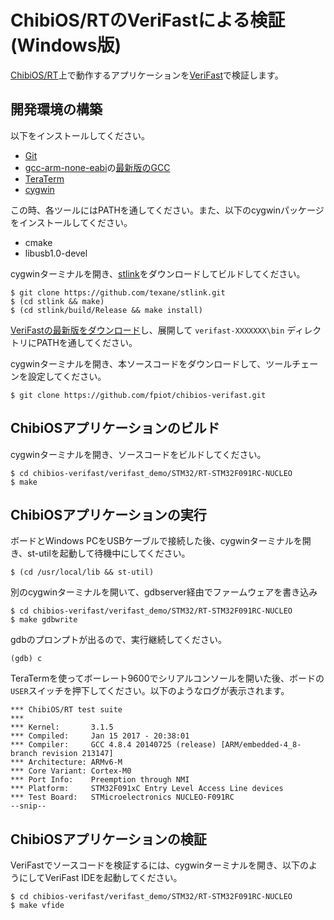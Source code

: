 # ChibiOS/RTのVeriFastによる検証 (Windows版)

[ChibiOS/RT](http://www.chibios.org/)上で動作するアプリケーションを[VeriFast](https://people.cs.kuleuven.be/~bart.jacobs/verifast/)で検証します。

## 開発環境の構築

以下をインストールしてください。

* [Git](https://git-for-windows.github.io/)
* [gcc-arm-none-eabi](https://launchpad.net/gcc-arm-embedded/+download)の[最新版のGCC](https://launchpad.net/gcc-arm-embedded/5.0/5-2016-q3-update/+download/gcc-arm-none-eabi-5_4-2016q3-20160926-win32.exe)
* [TeraTerm](https://ttssh2.osdn.jp/index.html.ja)
* [cygwin](https://cygwin.com/install.html)

この時、各ツールにはPATHを通してください。また、以下のcygwinパッケージをインストールしてください。

* cmake
* libusb1.0-devel

cygwinターミナルを開き、[stlink](https://github.com/texane/stlink)をダウンロードしてビルドしてください。

```
$ git clone https://github.com/texane/stlink.git
$ (cd stlink && make)
$ (cd stlink/build/Release && make install)
```

[VeriFastの最新版をダウンロード](https://github.com/verifast/verifast#binaries)し、展開して `verifast-XXXXXXX\bin` ディレクトリにPATHを通してください。

cygwinターミナルを開き、本ソースコードをダウンロードして、ツールチェーンを設定してください。

```
$ git clone https://github.com/fpiot/chibios-verifast.git
```

## ChibiOSアプリケーションのビルド

cygwinターミナルを開き、ソースコードをビルドしてください。

```
$ cd chibios-verifast/verifast_demo/STM32/RT-STM32F091RC-NUCLEO
$ make
```

## ChibiOSアプリケーションの実行

ボードとWindows PCをUSBケーブルで接続した後、cygwinターミナルを開き、st-utilを起動して待機中にしてください。

```
$ (cd /usr/local/lib && st-util)
```

別のcygwinターミナルを開いて、gdbserver経由でファームウェアを書き込み

```
$ cd chibios-verifast/verifast_demo/STM32/RT-STM32F091RC-NUCLEO
$ make gdbwrite
```

gdbのプロンプトが出るので、実行継続してください。

```
(gdb) c
```

TeraTermを使ってボーレート9600でシリアルコンソールを開いた後、ボードの`USER`スイッチを押下してください。以下のようなログが表示されます。

```
*** ChibiOS/RT test suite
***
*** Kernel:       3.1.5
*** Compiled:     Jan 15 2017 - 20:38:01
*** Compiler:     GCC 4.8.4 20140725 (release) [ARM/embedded-4_8-branch revision 213147]
*** Architecture: ARMv6-M
*** Core Variant: Cortex-M0
*** Port Info:    Preemption through NMI
*** Platform:     STM32F091xC Entry Level Access Line devices
*** Test Board:   STMicroelectronics NUCLEO-F091RC
--snip--
```

## ChibiOSアプリケーションの検証

VeriFastでソースコードを検証するには、cygwinターミナルを開き、以下のようにしてVeriFast IDEを起動してください。

```
$ cd chibios-verifast/verifast_demo/STM32/RT-STM32F091RC-NUCLEO
$ make vfide
```
